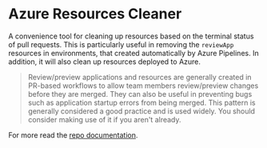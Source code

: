 # Azure Resources Cleaner

A convenience tool for cleaning up resources based on the terminal status of pull requests. This is particularly useful in removing the `reviewApp` resources in environments, that created automatically by Azure Pipelines. In addition, it will also clean up resources deployed to Azure.

> Review/preview applications and resources are generally created in PR-based workflows to allow team members review/preview changes before they are merged. They can also be useful in preventing bugs such as application startup errors from being merged. This pattern is generally considered a good practice and is used widely. You should consider making use of it if you aren't already.

For more read the [repo documentation](https://github.com/tinglesoftware/azure-resources-cleaner).
